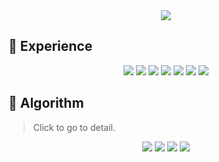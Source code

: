 <div align=center>
  <img src="https://capsule-render.vercel.app/api?type=waving&height=210&text=CHOYUNSIG&desc=TM&descSize=20&descAlign=78&descAlignY=25&fontSize=105&fontAlign=40&fontAlignY=50&fontColor=FFFFFF&color=0:F798BB,100:C8B2F7">
</div>
<h2>📂 Experience</h2>
<div align=center>
  <img src="https://shields.io/badge/Python-3776AB.svg?&style=for-the-badge&logo=python&logoColor=white">
  <img src="https://shields.io/badge/Android-3DDC84.svg?&style=for-the-badge&logo=android&logoColor=white">
  <img src="https://shields.io/badge/Kotlin-7F52FF.svg?&style=for-the-badge&logo=kotlin&logoColor=white">
  <img src="https://shields.io/badge/Jetpack_Compose-4285F4.svg?&style=for-the-badge&logo=jetpackcompose&logoColor=white">
  <img src="https://shields.io/badge/Javascript-F7DF1E.svg?&style=for-the-badge&logo=javascript&logoColor=white">
  <img src="https://shields.io/badge/React-61DAFB.svg?&style=for-the-badge&logo=react&logoColor=white">
  <img src="https://shields.io/badge/Git-F05032.svg?&style=for-the-badge&logo=git&logoColor=white">
</div>
<h2>📂 Algorithm</h2>
<blockquote>
  Click to go to detail.
</blockquote>
<div align=center>
  <a href="https://algorithm-with-bojtag.vercel.app/"><img src="https://shields.io/badge/Blog-TagTree-ff7b72.svg?&style=for-the-badge&logoColor=white"></a>
  <a href="https://solved.ac/profile/asdfghjkl46"><img src="https://shields.io/badge/Solved.ac-Diamond_5-00b4fc.svg?&style=for-the-badge&logoColor=white"></a>
  <a href="https://career.programmers.co.kr/job_profiles/public_setting"><img src="https://shields.io/badge/Programmers-Skill_Check_LV4-C067FF.svg?&style=for-the-badge&logoColor=white"></a>
  <a href="https://github.com/ssu-sccc/2024scon"><img src="https://shields.io/badge/2024_SCON-Silver_Award-AAAACC.svg?&style=for-the-badge&logoColor=white"></a>
</div>
